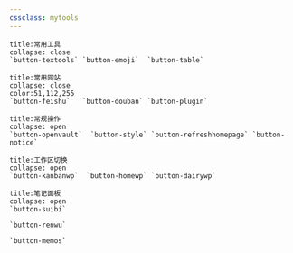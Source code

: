 ```yaml
---
cssclass: mytools
---
```



```ad-tip
title:常用工具
collapse: close
`button-textools` `button-emoji`  `button-table` 

```

```ad-example
title:常用网站
collapse: close
color:51,112,255
`button-feishu`   `button-douban` `button-plugin`
```


```ad-info
title:常规操作
collapse: open
`button-openvault`  `button-style` `button-refreshhomepage` `button-notice`
```



```ad-success
title:工作区切换
collapse: open
`button-kanbanwp`  `button-homewp` `button-dairywp`

```

```ad-abstract
title:笔记面板
collapse: open
`button-suibi` 

`button-renwu`

`button-memos`

```